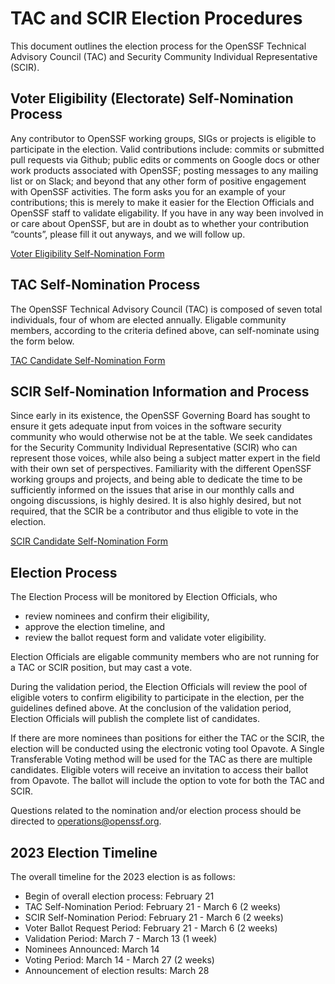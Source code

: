 # TAC and SCIR Election Procedures

This document outlines the election process for the OpenSSF Technical Advisory Council (TAC) and Security Community Individual Representative (SCIR).


## Voter Eligibility (Electorate) Self-Nomination Process

Any contributor to OpenSSF working groups, SIGs or projects is eligible to participate in the election.
Valid contributions include: commits or submitted pull requests via Github; public edits or comments on Google docs or other work products associated with OpenSSF; posting messages to any mailing list or on Slack; and beyond that any other form of positive engagement with OpenSSF activities.
The form asks you for an example of your contributions; this is merely to make it easier for the Election Officials and OpenSSF staff to validate eligability.
If you have in any way been involved in or care about OpenSSF, but are in doubt as to whether your contribution “counts”, please fill it out anyways, and we will follow up.

[Voter Eligibility Self-Nomination Form](https://docs.google.com/forms/d/e/1FAIpQLSegUTOrxrGPVwDrPH9RARmYxX5YEkW3j67RU4uWABkKD5x8og/viewform)

 
## TAC Self-Nomination Process

The OpenSSF Technical Advisory Council (TAC) is composed of seven total individuals, four of whom are elected annually.
Eligable community members, according to the criteria defined above, can self-nominate using the form below.

[TAC Candidate Self-Nomination Form](https://docs.google.com/forms/d/e/1FAIpQLSdxUbbfJGgjU_cZ_uGvUm-5ePoXu7q2pGiNyH2G8euwpn23Sw/viewform)


## SCIR Self-Nomination Information and Process

Since early in its existence, the OpenSSF Governing Board has sought to ensure it gets adequate input from voices in the software security community who would otherwise not be at the table.
We seek candidates for the Security Community Individual Representative (SCIR) who can represent those voices, while also being a subject matter expert in the field with their own set of perspectives.
Familiarity with the different OpenSSF working groups and projects, and being able to dedicate the time to be sufficiently informed on the issues that arise in our monthly calls and ongoing discussions, is highly desired.
It is also highly desired, but not required, that the SCIR be a contributor and thus eligible to vote in the election.

[SCIR Candidate Self-Nomination Form](https://docs.google.com/forms/d/e/1FAIpQLScoabVVjW1kvTNcKXhTEdvxQd13Caql-I36MOixHVO1dLwIiQ/viewform)


## Election Process

The Election Process will be monitored by Election Officials, who
* review nominees and confirm their eligibility,
* approve the election timeline, and
* review the ballot request form and validate voter eligibility.

Election Officials are eligable community members who are not running for a TAC or SCIR position, but may cast a vote.

During the validation period, the Election Officials will review the pool of eligible voters to confirm eligibility to participate in the election, per the guidelines defined above.
At the conclusion of the validation period, Election Officials will publish the complete list of candidates.

If there are more nominees than positions for either the TAC or the SCIR, the election will be conducted using the electronic voting tool Opavote.
A Single Transferable Voting method will be used for the TAC as there are multiple candidates. 
Eligible voters will receive an invitation to access their ballot from Opavote.
The ballot will include the option to vote for both the TAC and SCIR.

Questions related to the nomination and/or election process should be directed to [operations@openssf.org](mailto:operations@openssf.org).


## 2023 Election Timeline

The overall timeline for the 2023 election is as follows:

* Begin of overall election process: February 21
* TAC Self-Nomination Period: February 21 - March 6 (2 weeks)
* SCIR Self-Nomination Period: February 21 - March 6 (2 weeks)
* Voter Ballot Request Period: February 21 - March 6 (2 weeks)
* Validation Period: March 7 - March 13 (1 week)
* Nominees Announced: March 14
* Voting Period: March 14 - March 27 (2 weeks)
* Announcement of election results: March 28 
